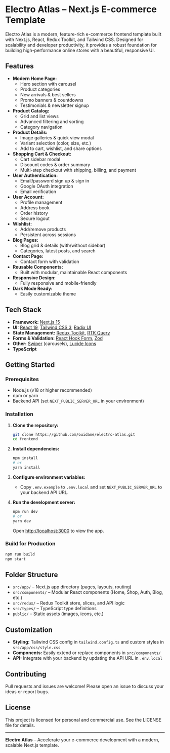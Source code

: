 # Electro Atlas – Next.js E-commerce Template

Electro Atlas is a modern, feature-rich e-commerce frontend template built with Next.js, React, Redux Toolkit, and Tailwind CSS. Designed for scalability and developer productivity, it provides a robust foundation for building high-performance online stores with a beautiful, responsive UI.

## Features

- **Modern Home Page:**
  - Hero section with carousel
  - Product categories
  - New arrivals & best sellers
  - Promo banners & countdowns
  - Testimonials & newsletter signup
- **Product Catalog:**
  - Grid and list views
  - Advanced filtering and sorting
  - Category navigation
- **Product Details:**
  - Image galleries & quick view modal
  - Variant selection (color, size, etc.)
  - Add to cart, wishlist, and share options
- **Shopping Cart & Checkout:**
  - Cart sidebar modal
  - Discount codes & order summary
  - Multi-step checkout with shipping, billing, and payment
- **User Authentication:**
  - Email/password sign up & sign in
  - Google OAuth integration
  - Email verification
- **User Account:**
  - Profile management
  - Address book
  - Order history
  - Secure logout
- **Wishlist:**
  - Add/remove products
  - Persistent across sessions
- **Blog Pages:**
  - Blog grid & details (with/without sidebar)
  - Categories, latest posts, and search
- **Contact Page:**
  - Contact form with validation
- **Reusable Components:**
  - Built with modular, maintainable React components
- **Responsive Design:**
  - Fully responsive and mobile-friendly
- **Dark Mode Ready:**
  - Easily customizable theme

## Tech Stack

- **Framework:** [Next.js 15](https://nextjs.org/)
- **UI:** [React 19](https://react.dev/), [Tailwind CSS 3](https://tailwindcss.com/), [Radix UI](https://www.radix-ui.com/)
- **State Management:** [Redux Toolkit](https://redux-toolkit.js.org/), [RTK Query](https://redux-toolkit.js.org/rtk-query/overview)
- **Forms & Validation:** [React Hook Form](https://react-hook-form.com/), [Zod](https://zod.dev/)
- **Other:** [Swiper](https://swiperjs.com/) (carousels), [Lucide Icons](https://lucide.dev/)
- **TypeScript**

## Getting Started

### Prerequisites
- Node.js (v18 or higher recommended)
- npm or yarn
- Backend API (set `NEXT_PUBLIC_SERVER_URL` in your environment)

### Installation

1. **Clone the repository:**
   ```bash
   git clone https://github.com/ouidane/electro-atlas.git
   cd frontend
   ```
2. **Install dependencies:**
   ```bash
   npm install
   # or
   yarn install
   ```
3. **Configure environment variables:**
   - Copy `.env.exemple` to `.env.local` and set `NEXT_PUBLIC_SERVER_URL` to your backend API URL.

4. **Run the development server:**
   ```bash
   npm run dev
   # or
   yarn dev
   ```
   Open [http://localhost:3000](http://localhost:3000) to view the app.

### Build for Production

```bash
npm run build
npm start
```

## Folder Structure

- `src/app/` – Next.js app directory (pages, layouts, routing)
- `src/components/` – Modular React components (Home, Shop, Auth, Blog, etc.)
- `src/redux/` – Redux Toolkit store, slices, and API logic
- `src/types/` – TypeScript type definitions
- `public/` – Static assets (images, icons, etc.)

## Customization
- **Styling:** Tailwind CSS config in `tailwind.config.ts` and custom styles in `src/app/css/style.css`
- **Components:** Easily extend or replace components in `src/components/`
- **API:** Integrate with your backend by updating the API URL in `.env.local`

## Contributing
Pull requests and issues are welcome! Please open an issue to discuss your ideas or report bugs.

## License
This project is licensed for personal and commercial use. See the LICENSE file for details.

---

**Electro Atlas** – Accelerate your e-commerce development with a modern, scalable Next.js template.
